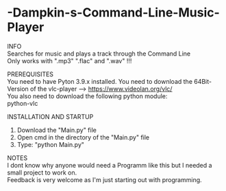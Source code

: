 # -Dampkin-s-Command-Line-Music-Player

INFO  
Searches for music and plays a track through the Command Line  
Only works with ".mp3" ".flac" and ".wav"  !!!

PREREQUISITES    
You need to have Pyton 3.9.x installed. 
You need to download the 64Bit-Version of the vlc-player --> https://www.videolan.org/vlc/  
You also need to download the following python module:  
python-vlc   

INSTALLATION AND STARTUP
1. Download the "Main.py" file  
2. Open cmd in the directory of the "Main.py" file
3. Type: "python Main.py"

 NOTES  
 I dont know why anyone would need a Programm like this but I needed a small project to work on.  
 Feedback is very welcome as I'm just starting out with programming.
